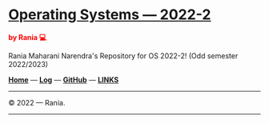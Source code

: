 # [Operating Systems — 2022-2](https://raniaarn.github.io/os222/)
<span style="color:RED; font-weight:bold;">by Rania 💻</span>

Rania Maharani Narendra's Repository for OS 2022-2! (Odd semester 2022/2023)

**[Home](https://raniaarn.github.io/os222/)** — **[Log](https://raniaarn.github.io/os222/TXT/mylog.txt)** — **[GitHub](https://github.com/Raniaarn/)** — **[LINKS](https://raniaarn.github.io/os222/LINKS/links.md)**

---

© 2022 — Rania.

---
